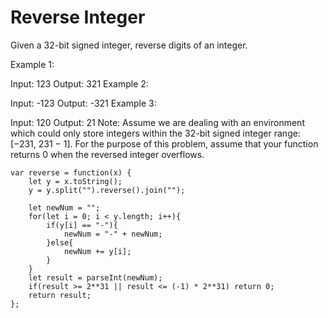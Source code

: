 # Reverse Integer

Given a 32-bit signed integer, reverse digits of an integer.

Example 1:

Input: 123
Output: 321
Example 2:

Input: -123
Output: -321
Example 3:

Input: 120
Output: 21
Note:
Assume we are dealing with an environment which could only store integers within the 32-bit signed integer range: [−231,  231 − 1]. For the purpose of this problem, assume that your function returns 0 when the reversed integer overflows.

```
var reverse = function(x) {
    let y = x.toString();
    y = y.split("").reverse().join("");

    let newNum = "";
    for(let i = 0; i < y.length; i++){
        if(y[i] == "-"){
            newNum = "-" + newNum;
        }else{
            newNum += y[i];
        }
    }
    let result = parseInt(newNum);
    if(result >= 2**31 || result <= (-1) * 2**31) return 0;
    return result; 
};
```
